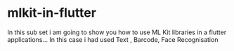 # mlkit-in-flutter
In this sub set i am going to show you how to use ML Kit libraries in a flutter applications... In this case i had used Text , Barcode, Face Recognisation
